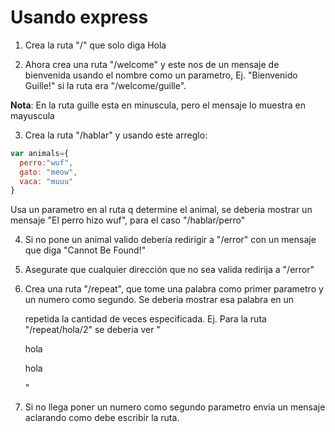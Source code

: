 # Usando express


1. Crea la ruta "/" que solo diga Hola

2. Ahora crea una ruta "/welcome" y este nos de un mensaje de bienvenida usando el nombre como un parametro, Ej. "Bienvenido Guille!" si la ruta era "/welcome/guille".

__Nota__: En la ruta guille esta en minuscula, pero el mensaje lo muestra en mayuscula

3. Crea la ruta "/hablar" y usando este arreglo:

```javascript
var animals={
  perro:"wuf",
  gato: "meow",
  vaca: "muuu"
}
```
 Usa un parametro en al ruta q determine el animal, se deberia mostrar un mensaje "El perro hizo wuf", para el caso "/hablar/perro"

 4. Si no pone un animal valido debería redirigir a "/error" con un mensaje que diga "Cannot Be Found!"

 5. Asegurate que cualquier dirección que no sea valida redirija a "/error"

 6. Crea una ruta "/repeat", que tome una palabra como primer parametro y un numero como segundo. Se deberia mostrar esa palabra en un <p> repetida la cantidad de veces especificada. Ej. Para la ruta "/repeat/hola/2" se deberia ver "<p>hola</p><p>hola</p>"

 7. Si no llega  poner un numero como segundo parametro envia un mensaje aclarando como debe escribir la ruta.

